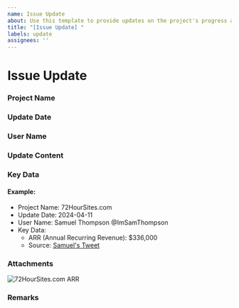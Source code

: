 ```yaml
---
name: Issue Update
about: Use this template to provide updates on the project's progress and key milestones.
title: "[Issue Update] "
labels: update
assignees: ''
---
```


# Issue Update

### Project Name
<!-- Please specify the project name, e.g., MakerAds.guide, SalesPopup.io, jeannen.com -->

### Update Date
<!-- Please specify the update date, e.g., 2024-04-20 -->

### User Name
<!-- Please specify the user name, e.g., Samuel Thompson @ImSamThompson -->

### Update Content
<!-- Briefly describe the content of this update, e.g., new features, bug fixes, etc. -->

### Key Data
<!-- Provide key data for the project, such as revenue, user numbers, etc. -->

#### Example:
- Project Name: 72HourSites.com
- Update Date: 2024-04-11
- User Name: Samuel Thompson @ImSamThompson
- Key Data:
  - ARR (Annual Recurring Revenue): $336,000
  - Source: [Samuel's Tweet](https://x.com/ImSamThompson/status/1798025823871508736)

### Attachments
<!-- Ensure there are relevant screenshots or files, please attach them. For example, revenue screenshots -->

![72HourSites.com ARR](https://pbs.twimg.com/media/GPPe8riWMAAUhWr?format=png&name=large)

### Remarks
<!-- Any other relevant remarks -->
